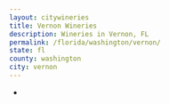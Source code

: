 ```yaml
---
layout: citywineries
title: Vernon Wineries
description: Wineries in Vernon, FL
permalink: /florida/washington/vernon/
state: fl
county: washington
city: vernon
---
```

-
